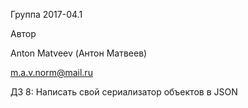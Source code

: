 Группа 2017-04.1

Автор

Anton Matveev (Антон Матвеев)

m.a.v.norm@mail.ru

ДЗ 8: Написать свой сериализатор объектов в JSON

